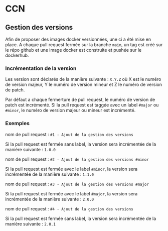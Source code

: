 # CCN 



## Gestion des versions
Afin de proposer des images docker versionnées, une ci a été mise en place. 
A chaque pull request fermée sur la branche `main`, un tag est créé sur le répo github et une image docker est construite et pushée sur le dockerhub.

### Incrémentation de la version
Les version sont déclarés de la manière suivante : `X.Y.Z` où X est le numéro de version majeur, Y le numéro de version mineur et Z le numéro de version de patch.

Par défaut a chaque fermerture de pull request, le numéro de version de patch est incrémenté. Si la pull request est taggée avec un label `#major` ou `#minor`, le numéro de version majeur ou mineur est incrémenté.

### Exemples

nom de pull request : `#1 - Ajout de la gestion des versions`

Si la pull request est fermée sans label, la version sera incrémentée de la manière suivante : `1.0.0`

nom de pull request : `#2 - Ajout de la gestion des versions #minor`

Si la pull request est fermée avec le label `#minor`, la version sera incrémentée de la manière suivante : `1.1.0`

nom de pull request : `#3 - Ajout de la gestion des versions #major`

Si la pull request est fermée avec le label `#major`, la version sera incrémentée de la manière suivante : `2.0.0`

nom de pull request : `#4 - Ajout de la gestion des versions`

Si la pull request est fermée sans label, la version sera incrémentée de la manière suivante : `2.0.1`

